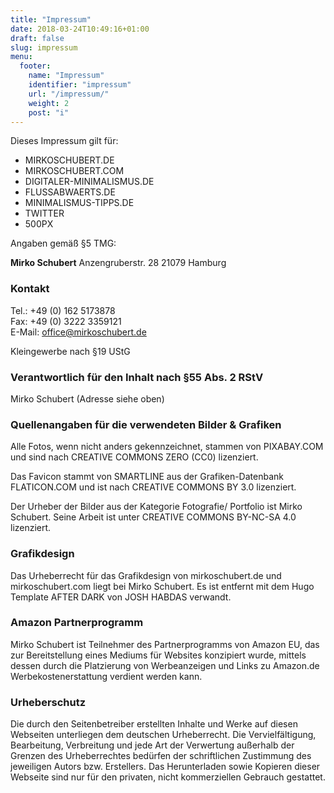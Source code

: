 ```yaml
---
title: "Impressum"
date: 2018-03-24T10:49:16+01:00
draft: false
slug: impressum
menu:
  footer:
    name: "Impressum"
    identifier: "impressum"
    url: "/impressum/"
    weight: 2
    post: "i"
---
```


Dieses Impressum gilt für:

- MIRKOSCHUBERT.DE
- MIRKOSCHUBERT.COM
- DIGITALER-MINIMALISMUS.DE
- FLUSSABWAERTS.DE
- MINIMALISMUS-TIPPS.DE
- TWITTER
- 500PX

Angaben gemäß §5 TMG:

**Mirko Schubert**
Anzengruberstr. 28
21079 Hamburg

### Kontakt

Tel.: +49 (0) 162 5173878<br />
Fax: +49 (0) 3222 3359121<br />
E-Mail: office@mirkoschubert.de

Kleingewerbe nach §19 UStG

### Verantwortlich für den Inhalt nach §55 Abs. 2 RStV

Mirko Schubert (Adresse siehe oben)

### Quellenangaben für die verwendeten Bilder & Grafiken

Alle Fotos, wenn nicht anders gekennzeichnet, stammen von PIXABAY.COM und sind nach CREATIVE COMMONS ZERO (CC0) lizenziert.

Das Favicon stammt von SMARTLINE aus der Grafiken-Datenbank FLATICON.COM und ist nach CREATIVE COMMONS BY 3.0 lizenziert.

Der Urheber der Bilder aus der Kategorie Fotografie/ Portfolio ist Mirko Schubert. Seine Arbeit ist unter CREATIVE COMMONS BY-NC-SA 4.0 lizenziert.

### Grafikdesign

Das Urheberrecht für das Grafikdesign von mirkoschubert.de und mirkoschubert.com liegt bei Mirko Schubert. Es ist entfernt mit dem Hugo Template AFTER DARK von JOSH HABDAS verwandt.

### Amazon Partnerprogramm

Mirko Schubert ist Teilnehmer des Partnerprogramms von Amazon EU, das zur Bereitstellung eines Mediums für Websites konzipiert wurde, mittels dessen durch die Platzierung von Werbeanzeigen und Links zu Amazon.de Werbekostenerstattung verdient werden kann.

### Urheberschutz

Die durch den Seitenbetreiber erstellten Inhalte und Werke auf diesen Webseiten unterliegen dem deutschen Urheberrecht. Die Vervielfältigung, Bearbeitung, Verbreitung und jede Art der Verwertung außerhalb der Grenzen des Urheberrechtes bedürfen der schriftlichen Zustimmung des jeweiligen Autors bzw. Erstellers. Das Herunterladen sowie Kopieren dieser Webseite sind nur für den privaten, nicht kommerziellen Gebrauch gestattet.
